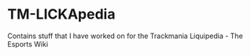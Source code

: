 # TM-LICKApedia
Contains stuff that I have worked on for the Trackmania Liquipedia - The Esports Wiki

